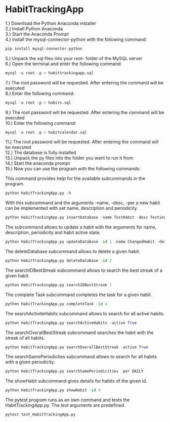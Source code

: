# HabitTrackingApp

1.) Download the Python Anaconda installer </br>
2.) Install Python Anaconda </br>
3.) Start the Anaconda Prompt </br>
4.) install the mysql-connector-python with the following command:
```python
pip install mysql-connector-python
```
5.) Unpack the sql files into your root- folder of the MySQL server </br>
6.) Open the terminal and enter the following command:
```python
mysql -u root -p < habittrackingapp.sql
``` 
7.) The root password will be requested. After entering the command will be executed </br>
8.) Enter the following command:
```python
mysql -u root -p < habits.sql
```
9.) The root password will be requested. After entering the command will be executed </br>
10.) Enter the following command:
```python
mysql -u root -p < habitcalendar.sql
``` 
11.) The root password will be requested. After entering the command will be executed </br>
12.) The database is fully installed </br>
13.) Unpack the py files into the folder you want to run it from </br>
14.) Start the anaconda prompt </br>
15.) Now you can use the program with the following commands:

This command provides help for the available subcommands in the program.
```python
python HabitTrackingApp.py -h
```
With this subcommand and the arguments -name, -desc, -per a new habit can be implemented with
set name, description and periodicity.
```python
python HabitTrackingApp.py insertDatabase -name TestHabit -desc Testing -per WEEKLY
```

The subcommand allows to update a habit with the arguments for name, description, periodicity and habit active state.
```python
python HabitTrackingApp.py updateDatabase -id 1 -name ChangedHabit -desc Changed -per DAILY -active True
```

The deleteDatabase subcommand allows to delete a given habit.
```python
python HabitTrackingApp.py deleteDatabase -id 2
```

The searchIDBestStreak subcommand allows to search the best streak of a given habit.
```python
python HabitTrackingApp.py searchIDBestStreak 1
```

The complete Task subcommand completes the task for a given habit.
```python
python HabitTrackingApp.py completeTask -id 4
```

The searchActiviteHabits subcommand allows to search for all active habits.
```python
python HabitTrackingApp.py searchActiveHabits -active True
```

The searchOverallBestStreak subcommand searches the habit with the streak of all habits.
```python
python HabitTrackingApp.py searchOverallBestStreak -active True
```

The searchSamePeriodicties subcommand allows to search for all habits with a given periodicity.
```python
python HabitTrackingApp.py searchSamePeriodicities -per DAILY
```

The showHabit subcommand gives details for habits of the given id.
```python
python HabitTrackingApp.py showHabit -id 4
```

The pytest program runs as an own command and tests the HabitTrackingApp.py. The test arguments are predefined.
```python
pytest test_HabitTrackingApp.py
```
